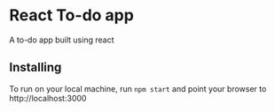 # React To-do app

A to-do app built using react

## Installing

To run on your local machine, run ```npm start``` and point your browser to http://localhost:3000
